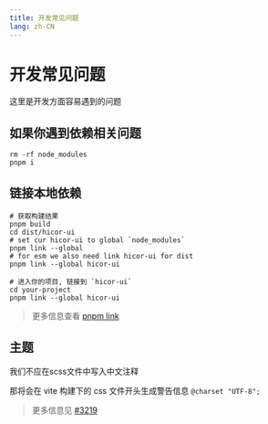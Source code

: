 ```yaml
---
title: 开发常见问题
lang: zh-CN
---
```


# 开发常见问题

这里是开发方面容易遇到的问题

## 如果你遇到依赖相关问题

```shell
rm -rf node_modules
pnpm i
```

## 链接本地依赖

```shell
# 获取构建结果
pnpm build
cd dist/hicor-ui
# set cur hicor-ui to global `node_modules`
pnpm link --global
# for esm we also need link hicor-ui for dist
pnpm link --global hicor-ui

# 进入你的项目, 链接到 `hicor-ui`
cd your-project
pnpm link --global hicor-ui
```

> 更多信息查看 [pnpm link](https://pnpm.io/cli/link)

## 主题

我们不应在scss文件中写入中文注释

那将会在 vite 构建下的 css 文件开头生成警告信息 `@charset "UTF-8";`

> 更多信息见 [#3219](https://github.com/hicor-ui/hicor-ui/issues/3219)
